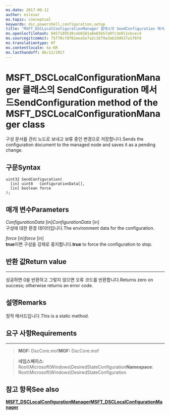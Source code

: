 ```yaml
---
ms.date: 2017-06-12
author: eslesar
ms.topic: conceptual
keywords: dsc,powershell,configuration,setup
title: "MSFT_DSCLocalConfigurationManager 클래스의 SendConfiguration 메서드"
ms.openlocfilehash: 8457189538ceb0181a8e65b57a9fc3e911cbcec4
ms.sourcegitcommit: 75f70c7df01eea5e7a2c16f9a3ab1dd437a1f8fd
ms.translationtype: HT
ms.contentlocale: ko-KR
ms.lasthandoff: 06/12/2017
---
```

# <a name="sendconfiguration-method-of-the-msftdsclocalconfigurationmanager-class"></a><span data-ttu-id="884dd-103">MSFT_DSCLocalConfigurationManager 클래스의 SendConfiguration 메서드</span><span class="sxs-lookup"><span data-stu-id="884dd-103">SendConfiguration method of the MSFT_DSCLocalConfigurationManager class</span></span>

<span data-ttu-id="884dd-104">구성 문서를 관리 노드로 보내고 보류 중인 변경으로 저장합니다.</span><span class="sxs-lookup"><span data-stu-id="884dd-104">Sends the configuration document to the managed node and saves it as a pending change.</span></span>

<a name="syntax"></a><span data-ttu-id="884dd-105">구문</span><span class="sxs-lookup"><span data-stu-id="884dd-105">Syntax</span></span>
------

```mof
uint32 SendConfiguration(
  [in] uint8   ConfigurationData[],
  [in] boolean force
);
```

<a name="parameters"></a><span data-ttu-id="884dd-106">매개 변수</span><span class="sxs-lookup"><span data-stu-id="884dd-106">Parameters</span></span>
----------

<span data-ttu-id="884dd-107">*ConfigurationData* \[in\]</span><span class="sxs-lookup"><span data-stu-id="884dd-107">*ConfigurationData* \[in\]</span></span>  
<span data-ttu-id="884dd-108">구성에 대한 환경 데이터입니다.</span><span class="sxs-lookup"><span data-stu-id="884dd-108">The environment data for the configuration.</span></span>

<span data-ttu-id="884dd-109">*force* \[in\]</span><span class="sxs-lookup"><span data-stu-id="884dd-109">*force* \[in\]</span></span>  
<span data-ttu-id="884dd-110">**true**이면 구성을 강제로 중지합니다.</span><span class="sxs-lookup"><span data-stu-id="884dd-110">**true** to force the configuration to stop.</span></span>

## <a name="return-value"></a><span data-ttu-id="884dd-111">반환 값</span><span class="sxs-lookup"><span data-stu-id="884dd-111">Return value</span></span>
------------

<span data-ttu-id="884dd-112">성공하면 0을 반환하고 그렇지 않으면 오류 코드를 반환합니다.</span><span class="sxs-lookup"><span data-stu-id="884dd-112">Returns zero on success; otherwise returns an error code.</span></span>

## <a name="remarks"></a><span data-ttu-id="884dd-113">설명</span><span class="sxs-lookup"><span data-stu-id="884dd-113">Remarks</span></span>

<span data-ttu-id="884dd-114">정적 메서드입니다.</span><span class="sxs-lookup"><span data-stu-id="884dd-114">This is a static method.</span></span>

## <a name="requirements"></a><span data-ttu-id="884dd-115">요구 사항</span><span class="sxs-lookup"><span data-stu-id="884dd-115">Requirements</span></span>
------------
><span data-ttu-id="884dd-116">**MOF:** DscCore.mof</span><span class="sxs-lookup"><span data-stu-id="884dd-116">**MOF:** DscCore.mof</span></span>

><span data-ttu-id="884dd-117">**네임스페이스**: Root\Microsoft\Windows\DesiredStateConfiguration</span><span class="sxs-lookup"><span data-stu-id="884dd-117">**Namespace**: Root\Microsoft\Windows\DesiredStateConfiguration</span></span>


## <a name="see-also"></a><span data-ttu-id="884dd-118">참고 항목</span><span class="sxs-lookup"><span data-stu-id="884dd-118">See also</span></span>


[<span data-ttu-id="884dd-119">**MSFT_DSCLocalConfigurationManager**</span><span class="sxs-lookup"><span data-stu-id="884dd-119">**MSFT_DSCLocalConfigurationManager**</span></span>](msft-dsclocalconfigurationmanager.md)


 

 



